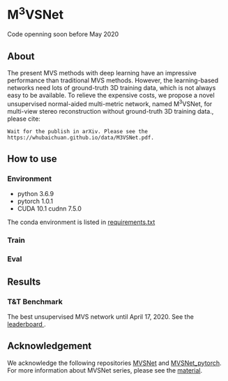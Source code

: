 # M<sup>3</sup>VSNet
Code openning soon before May 2020

## About
The present MVS methods with deep learning have an impressive performance than traditional MVS methods. However, the learning-based networks need lots of ground-truth 3D training data, which is not always easy to be available. To relieve the expensive costs, we propose a novel unsupervised normal-aided multi-metric network, named M<sup>3</sup>VSNet, for multi-view stereo reconstruction without ground-truth 3D training data., please cite: 
```
Wait for the publish in arXiv. Please see the https://whubaichuan.github.io/data/M3VSNet.pdf.
```

## How to use
### Environment
- python 3.6.9
- pytorch 1.0.1
- CUDA 10.1 cudnn 7.5.0

The conda environment is listed in [requirements.txt](https://github.com/whubaichuan/M3VSNet/blob/master/requirements.txt)

### Train

### Eval

## Results

### T&T Benchmark
The best unsupervised MVS network until April 17, 2020. See the [leaderboard ](https://www.tanksandtemples.org/details/853/). 

## Acknowledgement
We acknowledge the following repositories [MVSNet](https://github.com/YoYo000/MVSNet) and [MVSNet_pytorch](https://github.com/xy-guo/MVSNet_pytorch). For more information about MVSNet series, please see the [material](https://mp.weixin.qq.com/s/fnKU4dkYvBEU913Vanj54Q).
